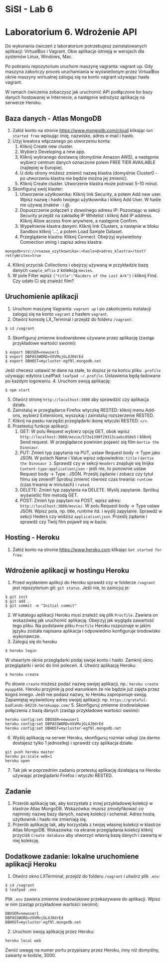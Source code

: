 # SiSI - Lab 6

# Laboratorium 6. Wdrożenie API

Do wykonania ćwiczeń z laboratorium potrzebujesz zainstalowanych aplikacji: VirtualBox i Vagrant. Obie aplikacje istnieją w wersjach dla systemów Linux, Windows, Mac.

Po pobraniu repozytorium uruchom maszynę vagranta: vagrant up. Gdy maszyna zakończy proces uruchamiania w wyświetlonym przez VirtualBox oknie maszyny wirtualnej zaloguj się na konto vagrant używając hasła vagrant.

W ramach ćwiczenia zobaczysz jak uruchomić API podłączone bo bazy danych hostowanej w Internecie, a następnie wdrożysz
aplikację na serwerze Heroku.

## Baza danych - Atlas MongoDB

1. Załóż konto na stronie https://www.mongodb.com/cloud klikając `Get started free` wpisując imię, nazwisko, adres e-mail i hasło.
2. Użyj kreatora włączanego po utworzeniu konta:
   1. Kliknij Create new cluster.
   2. Wybierz Developing a new app.
   3. Kliknij wybranego dostawcę (domyślnie Amazon AWS), a następnie wybierz centrum danych oznaczone polem FREE TIER AVAILABLE (najlepiej w Europie).
   4.  U dołu strony możesz zmienić nazwę klastra (domyślnie Cluster0 - po utworzeniu klastra nie będzie można jej zmienić).
   5.  Kliknij Create cluster. Utworzenie klastra może potrwać 5-10 minut.
3.  Skonfiguruj swój klaster:
    1. Utworzenie użytkownika: Kliknij link Security, a potem Add new user. Wpisz nazwę i hasło twojego użytkownika i kliknij Add User. W haśle nie używaj znaków : i @.
    2. Dopuszczenie połączeń z dowolnego adresu IP: Pozostając w sekcji Security przejdź na zakładkę IP Whitelist i kliknij Add IP address. Kliknij Allow access from anywhere, a następnie Confirm.
    3.  Wypełnienie klastra danymi: Kliknij link Clusters, a nastęnie w bloku Sandbox kliknij '...', a potem Load Sample Dataset.
    4.  Przeglądanie klastra: Kliknij Connect. Obejrzyj wyświetlony Connection string i zapisz adres klastra: 
 ```
mongodb+srv://<nazwa_uzytkownika>:<haslo>@<adres_klastra>/test?retryWrites=true
```
4. Kliknij przycisk Collections i obejrzyj używaną w przykładzie bazę danych `sample_mflix` z kolekcją `movies`.
5. W pole Filter wpisz `{"title":"Raiders of the Lost Ark"}` i kliknij Find. Czy udało Ci się znaleźć film?

## Uruchomienie aplikacji

1. Uruchom maszynę Vagranta: `vagrant up` i po zakończeniu instalacji zaloguj się na konto `vagrant` z hasłem `vagrant`.
2. Otwórz konsolę LX_Terminal i przejdź do folderu `/vagrant`:
```
$ cd /vagrant
```
3. Skonfiguruj zmienne środowiskowe używane przez aplikację (zastąp przykładowe wartości swoimi):
```
$ export DBUSER=newuser1
$ export DBPASSWORD=VXVMxjGL4J0drEd
$ export DBHOST=mycluster-egf9l.mongodb.net
```
Jeśli checesz ustawić te dane na stałe, to dopisz je na końcu pliku `.profile` używając edytora LeafPad: `leafpad ~/.profile`. Ustawienia będą ładowane po każdym logowaniu.
4. Uruchom swoją aplikację:
```
$ npm start
```
5. Otwórz stronę `http://localhost:3000` aby sprawdzić czy aplikacja działa.
6. Zainstaluj w przeglądarce Firefox wtyczkę RESTED: kliknij menu Add-ons, wybierz Extensions, wyszukaj i zainstaluj rozszerzenie RESTED.
7. Kliknij na pasku narzędzi przeglądarki ikonę wtyczki RESTED: `</>`.
8. Przetestuj funkcje aplikacji:
   1. GET: W polu Request wybierz opcję GET, obok wpisz `http://localhost:3000/movie/573a1390f29313caabcd50e5` i kliknij Send request. W przeglądarce powinien pojawić się film `Gertie the Dinosaur`.
   2. PUT: Zmień typ zapytania na PUT, ustaw Request body -> Type jako JSON. W polach Name i Value wpisz odpowiednio: `title` i `Gertie the Dinosaur 2`. Sprawdź czy w sekcji `Headers` znajduje się linijka `Content-type:application\json` - jeśli nie, to ponownie ustaw Request body -> Type : JSON. Prześlij żądanie i zobacz czy tytuł filmu się zmienił? Spróbuj zmienić również czas trwania: `runtime` (czas trwania w minutach) i `rated`.
   3. DELETE: Zmień typ zapytania na DELETE. Wyślij zapytanie. Spróbuj wyświetlić film metodą GET.
   4. POST: Zmień typ zapytani na POST, wpisz adres: `http://localhost:3000/movie/`. W polu Request body -> Type ustaw JSON. Wpisz pola, np. title, runtime itd. i wyślij zapytanie. Sprawdź w sekcji Heders czy widzisz `application\json`. Prześlij żądanie i sprawdź czy Twój film pojawił się w bazie.

## Hosting - Heroku

1. Załóż konto na stronie https://www.heroku.com klikając `Get started for free`.

## Wdrożenie aplikacji w hostingu Heroku

1. Przed wysłaniem aplikcji do Heroku sprawdź czy w folderze `/vagrant` jest repozytorium git: `git status`. Jeśli nie, to zainicjuj je:
```
$ git init
$ git add .
$ git commit -m "Initial commit"
```
2. W katalogu aplikacji Heroku musi znaleźć się plik `Procfile`. Zawiera on wskazówkę jak uruchomić aplikację. Obejrzyj jak wygląda zawartość tego pliku. Na podstawie pliku `Procfile` Heroku rozpoznaje w jakim języku została napisana aplikacja i odpowiednio konfiguruje środowisko wykonawcze.
3. Zaloguj się do heroku
```
$ heroku login
```
W otwartym oknie przeglądarki podaj swoje konto i hasło. Zamknij okno przeglądarki i wróć do linii poleceń.
4. Utwórz aplikację Heroku:
```
$ heroku create
```
Po słowie `create` możesz podać nazwę swojej aplikacji, np.: `heroku create myapp456`. Heroku przyjmie ją pod warunkiem że nie będzie już zajęta przez kogoś innego. Jeśli nie podasz nazwy, to Heroku zaproponuje swoją. Zapamiętaj wyświetlony adres swojej aplikacji: np. `https://grateful-badlands-84219.herokuapp.com/`
5. Skonfiguruj zmienne środowiskowe połączenia z bazą danych (zastąp przykładowe wartości swoimi):
```
heroku config:set DBUSER=newuser1
heroku config:set DBPASSWORD=VXVMxjGL4J0drEd
heroku config:set DBHOST=mycluster-egf9l.mongodb.net
```
6. Wyślij aplikację na serwer Heroku, skonfiguruj rozmiar usługi (za darmo dostajesz tylko 1 jednostkę) i sprawdź czy aplikacja działa:
```
git push heroku master
heroku ps:scale web=1
heroku open
```
7. Tak jak w poprzednim zadaniu przetestuj aplikację działającą na Heroku używając przeglądarki Firefox i wtyczki RESTED. 
     
## Zadanie
1. Przerób aplikację tak, aby korzystała z innej przykładowej kolekcji w klastrze Atlas MongoDB.
Wskazówka: musisz zmodyfikować co najmniej: nazwę bazy danych, nazwę kolekcji i schemat. Adres hosta, użytkownik i hasło nie zmieniają się.
2. Przerób aplikację tak, aby korzystała z twojej własnej kolekcji w klastrze Atlas MongoDB.
Wskazówka: na ekranie przeglądania kolekcji kliknij przycisk `Create database` aby utworzyć własną bazę danych i zawartą w niej kolekcję.

## Dodatkowe zadanie: lokalne uruchomiene aplikacji Heroku
1. Otwórz okno LXTerminal, przejdź do folderu `/vagrant` i utwórz plik `.env`:
```
$ cd /vagrant
$ leafpad .env
```
Plik `.env` zawiera zmienne środowiskowe przekazywane do aplikacji. Wpisz w nim (zastąp przykładowe wartości swoimi):
```
DBUSER=newuser1
DBPASSWORD=VXVMxjGL4J0drEd
DBHOST=mycluster-egf9l.mongodb.net
```
2. Uruchom swoją aplikację przez Heroku:
```
heroku local web
```
Zwróć uwagę na numer portu przypisany przez Heroku, inny niż domyślny, zawarty w kodzie, 3000.
